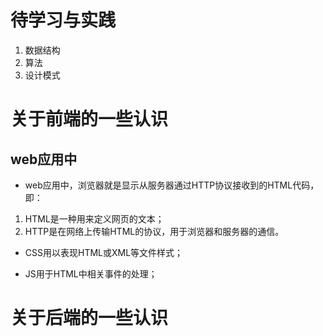 # 待学习与实践
1. 数据结构
1. 算法
1. 设计模式

# 关于前端的一些认识

## web应用中
* web应用中，浏览器就是显示从服务器通过HTTP协议接收到的HTML代码，即：

 1. HTML是一种用来定义网页的文本；
 1. HTTP是在网络上传输HTML的协议，用于浏览器和服务器的通信。
 
 
* CSS用以表现HTML或XML等文件样式；

* JS用于HTML中相关事件的处理；

# 关于后端的一些认识